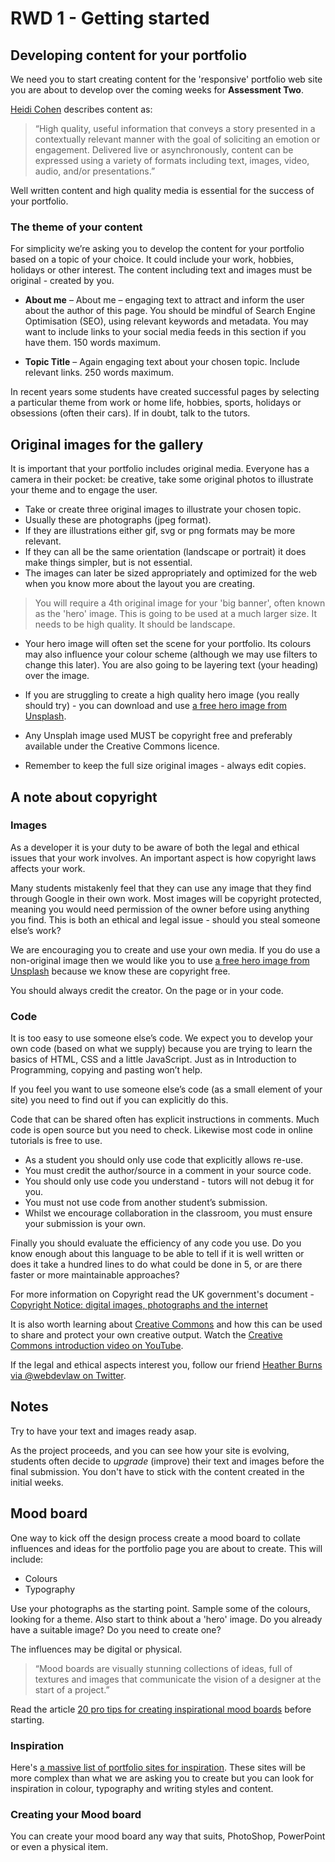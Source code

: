 # RWD 1 - Getting started

## Developing content for your portfolio

We need you to start creating content for the 'responsive' portfolio web site you are about to develop over the coming weeks for **Assessment Two**.

[Heidi Cohen](https://twitter.com/heidicohen) describes content as:

>“High quality, useful information that conveys a story presented in a contextually relevant manner with the goal of soliciting an emotion or engagement. Delivered live or asynchronously, content can be expressed using a variety of formats including text, images, video, audio, and/or presentations.”

Well written content and high quality media is essential for the success of your portfolio.

### The theme of your content

For simplicity we’re asking you to develop the content for your portfolio based on a topic of your choice. It could include your work, hobbies, holidays or other interest. The content including text and images must be original - created by you.

- **About me** – About me – engaging text to attract and inform the user about the author of this page. You should be mindful of Search Engine Optimisation (SEO), using relevant keywords and metadata. You may want to include links to your social media feeds in this section if you have them. 150 words maximum.

- **Topic Title** – Again engaging text about your chosen topic. Include relevant links. 250 words maximum. 

In recent years some students have created successful pages by selecting a particular theme from work or home life, hobbies, sports, holidays or obsessions (often their cars). If in doubt, talk to the tutors.

## Original images for the gallery

It is important that your portfolio includes original media. Everyone has a camera in their pocket: be creative, take some original photos to illustrate your theme and to engage the user.

- Take or create three original images to illustrate your chosen topic.
- Usually these are photographs (jpeg format).
- If they are illustrations either gif, svg or png formats may be more relevant.
- If they can all be the same orientation (landscape or portrait) it does make things simpler, but is not essential.
- The images can later be sized appropriately and optimized for the web when you know more about the layout you are creating.

>You will require a 4th original image for your 'big banner', often known as the 'hero' image. This is going to be used at a much larger size. It needs to be high quality. It should be landscape. 

- Your hero image will often set the scene for your portfolio. Its colours may also influence your colour scheme (although we may use filters to change this later). You are also going to be layering text (your heading) over the image.

- If you are struggling to create a high quality hero image (you really should try) - you can download and use [a free hero image from Unsplash](https://unsplash.com/search/photos/hero-image). 

- Any Unsplah image used MUST be copyright free and preferably available under the Creative Commons licence.

- Remember to keep the full size original images - always edit copies.

## A note about copyright

### Images

As a developer it is your duty to be aware of both the legal and ethical issues that your work involves. An important aspect is how copyright laws affects your work.

Many students mistakenly feel that they can use any image that they find through Google in their own work. Most images will be copyright protected, meaning you would need permission of the owner before using anything you find. This is both an ethical and legal issue - should you steal someone else’s work?

We are encouraging you to create and use your own media. If you do use a non-original image then we would like you to use [a free hero image from Unsplash](https://unsplash.com/search/photos/hero-image) because we know these are copyright free.

You should always credit the creator. On the page or in your code.

### Code

It is too easy to use someone else’s code. We expect you to develop your own code (based on what we supply) because you are trying to learn the basics of HTML, CSS and a little JavaScript. Just as in Introduction to Programming, copying and pasting won’t help.

If you feel you want to use someone else’s code (as a small element of your site) you need to find out if you can explicitly do this.

Code that can be shared often has explicit instructions in comments. Much code is open source but you need to check. Likewise most code in online tutorials is free to use.

* As a student you should only use code that explicitly allows re-use.
* You must credit the author/source in a comment in your source code.
* You should only use code you understand - tutors will not debug it for you.
* You must not use code from another student’s submission.
* Whilst we encourage collaboration in the classroom, you must ensure your submission is your own.

Finally you should evaluate the efficiency of any code you use. Do you know enough about this language to be able to tell if it is well written or does it take a hundred lines to do what could be done in 5, or are there faster or more maintainable approaches?

For more information on Copyright read the UK government's document - [Copyright Notice: digital images,
photographs and the internet](https://assets.publishing.service.gov.uk/government/uploads/system/uploads/attachment_data/file/481194/c-notice-201401.pdf) 

It is also worth learning about [Creative Commons](https://creativecommons.org/) and how this can be used to share and protect your own creative output. Watch the [Creative Commons introduction video on YouTube](https://youtu.be/dPZTh2NKTm4).

If the legal and ethical aspects interest you, follow our friend [Heather Burns via @webdevlaw on Twitter](https://twitter.com/WebDevLaw).

## Notes

Try to have your text and images ready asap.

As the project proceeds, and you can see how your site is evolving, students often decide to *upgrade* (improve) their text and images before the final submission. You don't have to stick with the content created in the initial weeks.

## Mood board

One way to kick off the design process create a mood board to collate influences and ideas for the portfolio page you are about to create. This will include:

* Colours 
* Typography

Use your photographs as the starting point. Sample some of the colours, looking for a theme. Also start to think about a 'hero' image. Do you already have a suitable image? Do you need to create one?

The influences may be digital or physical.

>&ldquo;Mood boards are visually stunning collections of ideas, full of textures and images that communicate the vision of a designer at the start of a project.&rdquo;

Read the article [20 pro tips for creating inspirational mood boards](https://www.creativebloq.com/graphic-design/mood-boards-812470) before starting.

### Inspiration

Here's [a massive list of portfolio sites for inspiration](https://github.com/wilsonderren/website-inspiration). These sites will be more complex than what we are asking you to create but you can look for inspiration in colour, typography and writing styles and content.

### Creating your Mood board

You can create your mood board any way that suits, PhotoShop, PowerPoint or even a physical item.

